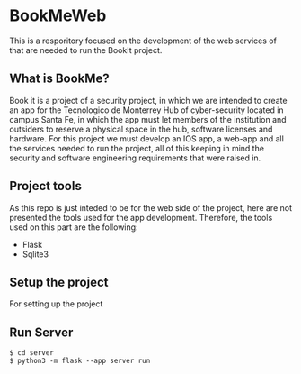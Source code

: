 # BookMeWeb

This is  a resporitory focused on the development of the web services of that are needed to run the
BookIt project. 


## What is **BookMe**?
Book it is a project of a security project, in which we are intended to create an app for the
Tecnologico de Monterrey Hub of cyber-security located in campus Santa Fe, in which the app
must let members of the institution and outsiders to reserve a physical space in the hub, software 
licenses and hardware. For this project we must develop an IOS app, a web-app and all the services
needed to run the project, all of this keeping in mind the security and software engineering requirements
that were raised in.

## Project tools
As this repo is just inteded to be for the web side of the project, here are not presented the tools
used for the app development. Therefore, the tools used on this part are the following:
- Flask
- Sqlite3

## Setup the project
For setting up the project

## Run Server
```
$ cd server
$ python3 -m flask --app server run
```
